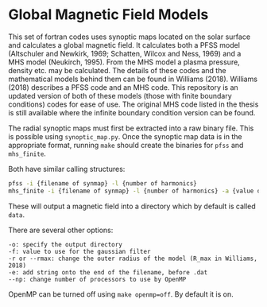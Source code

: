 # Global Magnetic Field Models

This set of fortran codes uses synoptic maps located on the solar surface and calculates a global magnetic field. It calculates both a PFSS model (Altschuler and Newkirk, 1969; Schatten, Wilcox and Ness, 1969) and a MHS model (Neukirch, 1995). From the MHS model a plasma pressure, density etc. may be calculated. The details of these codes and the mathematical models behind them can be found in Williams (2018). Williams (2018) describes a PFSS code and an MHS code. This repository is an updated version of both of these models (those with finite boundary conditions) codes for ease of use. The original MHS code listed in the thesis is still available where the infinite boundary condition version can be found.

The radial synoptic maps must first be extracted into a raw binary file. This is possible using `synoptic_map.py`. Once the synoptic map data is in the appropriate format, running `make` should create the binaries for `pfss` and `mhs_finite`.

Both have similar calling structures:
```sh
pfss -i {filename of synmap} -l {number of harmonics}
mhs_finite -i {filename of synmap} -l {number of harmonics} -a {value of alpha} -d {value of d}
```
These will output a magnetic field into a directory which by default is called `data`.

There are several other options:
```
-o: specify the output directory
-f: value to use for the gaussian filter
-r or --rmax: change the outer radius of the model (R_max in Williams, 2018)
-e: add string onto the end of the filename, before .dat
--np: change number of processors to use by OpenMP
```

OpenMP can be turned off using `make openmp=off`. By default it is on.
